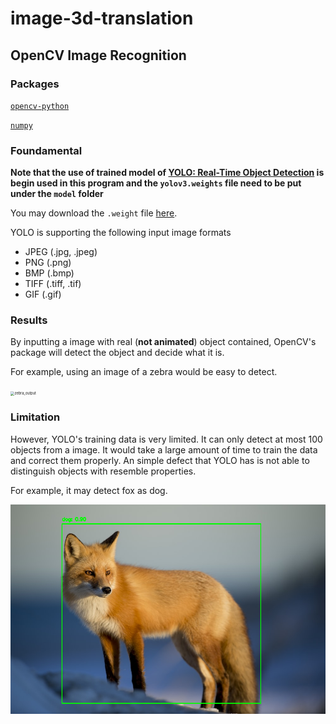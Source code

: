 # image-3d-translation
## OpenCV Image Recognition

### Packages

[`opencv-python`](https://pypi.org/project/opencv-python/)

[`numpy`](https://pypi.org/project/numpy/)

### Foundamental

**Note that the use of trained model of [YOLO: Real-Time Object Detection](https://pjreddie.com/darknet/yolo/) is begin used in this program and the `yolov3.weights` file need to be put under the `model` folder**

You may download the `.weight` file [here](https://pjreddie.com/media/files/yolov3.weights).

YOLO is supporting the following input image formats

- JPEG (.jpg, .jpeg)
- PNG (.png)
- BMP (.bmp)
- TIFF (.tiff, .tif)
- GIF (.gif)

### Results

By inputting a image with real (**not animated**) object contained, OpenCV's package will detect the object and decide what it is.

For example, using an image of a zebra would be easy to detect.

<img src="imgs\zebra_output.jpg" alt="zebra_output" style="zoom: 40%;" />

### Limitation

However, YOLO's training data is very limited. It can only detect at most 100 objects from a image. It would take a large amount of time to train the data and correct them properly. An simple defect that YOLO has is not able to distinguish objects with resemble properties. 

For example, it may detect fox as dog.

<img src="imgs\fox_output.png" alt="fox_output" style="zoom: 80%;" />
